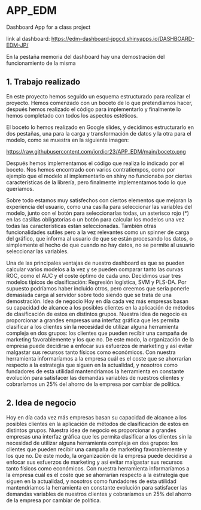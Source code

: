 # APP_EDM
Dashboard App for a class project


link al dashboard: https://edm-dashboard-jpgcd.shinyapps.io/DASHBOARD-EDM-JP/

En la pestaña memoria del dashboard hay una demostración del funcionamiento de la misma

## 1. Trabajo realizado

En este proyecto hemos seguido un esquema estructurado para realizar el proyecto. Hemos comenzado con un boceto de lo que pretendíamos hacer, después hemos realizado el código para implementarlo y finalmente lo hemos completado con todos los aspectos estéticos.

El boceto lo hemos realizado en Google slides, y decidimos estructurarlo en dos pestañas, una para la carga y transformación de datos y la otra para el modelo, como se muestra en la siguiente imagen: 

https://raw.githubusercontent.com/jordicr23/APP_EDM/main/boceto.png

Después hemos implementamos el código que realiza lo indicado por el boceto. Nos hemos encontrado con varios contratiempos, como por ejemplo que el modelo al implementarlo en shiny no funcionaba por ciertas características de la librería, pero finalmente implementamos todo lo que queríamos. 

Sobre todo estamos muy satisfechos con ciertos elementos que mejoran la experiencia del usuario, como una casilla para seleccionar las variables del modelo, junto con el botón para seleccionarlas todas, un asterisco rojo (*) en las casillas obligatorias o un botón para calcular los modelos una vez todas las características están seleccionadas. También otras funcionalidades sutiles pero a la vez relevantes como un spinner de carga del gráfico, que informa al usuario de que se están procesando los datos, o simplemente el hecho de que cuando no hay datos, no se permite al usuario seleccionar las variables.

Una de las principales ventajas de nuestro dashboard es que se pueden calcular varios modelos a la vez y se pueden comparar tanto las curvas ROC, como el AUC y el coste óptimo de cada uno. Decidimos usar tres modelos típicos de clasificación: Regresión logística, SVM y PLS-DA. Por supuesto podríamos haber incluido otros, pero creemos que sería ponerle demasiada carga al servidor sobre todo siendo que se trata de una demostración. 
Idea de negocio
Hoy en día cada vez más empresas basan su capacidad de alcance a los posibles clientes en la aplicación de métodos de clasificación de estos en distintos grupos. Nuestra idea de negocio es proporcionar a grandes empresas una interfaz gráfica que les permita clasificar a los clientes sin la necesidad de utilizar alguna herramienta compleja en dos grupos: los clientes que pueden recibir una campaña de marketing favorablemente y los que no. De este modo, la organización de la empresa puede decidirse a enfocar sus esfuerzos de marketing y así evitar malgastar sus recursos tanto físicos como económicos. Con nuestra herramienta informaríamos a la empresa cuál es el coste que se ahorrarían respecto a la estrategia que siguen en la actualidad, y nosotros como fundadores de esta utilidad mantendriamos la herramienta en constante evolución para satisfacer las demandas variables de nuestros clientes y cobraríamos un 25% del ahorro de la empresa por cambiar de política.

## 2. Idea de negocio

Hoy en día cada vez más empresas basan su capacidad de alcance a los posibles clientes en la aplicación de métodos de clasificación de estos en distintos grupos. Nuestra idea de negocio es proporcionar a grandes empresas una interfaz gráfica que les permita clasificar a los clientes sin la necesidad de utilizar alguna herramienta compleja en dos grupos: los clientes que pueden recibir una campaña de marketing favorablemente y los que no. De este modo, la organización de la empresa puede decidirse a enfocar sus esfuerzos de marketing y así evitar malgastar sus recursos tanto físicos como económicos. Con nuestra herramienta informaríamos a la empresa cuál es el coste que se ahorrarían respecto a la estrategia que siguen en la actualidad, y nosotros como fundadores de esta utilidad mantendriamos la herramienta en constante evolución para satisfacer las demandas variables de nuestros clientes y cobraríamos un 25% del ahorro de la empresa por cambiar de política.




